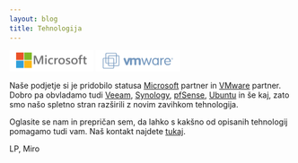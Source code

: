 ```yaml
---
layout: blog
title: Tehnologija
---
```


<img src="/images/logo-microsoft.png" alt="Microsoft" style="width:150px; height:auto">
<img src="/images/logo-vmware.png" alt="VMware" style="width:150px; height:auto">

<!--more-->

Naše podjetje si je pridobilo statusa 
[Microsoft](/tehnologija/microsoft.html)
partner in 
[VMware](/tehnologija/vmware.html)
partner.
Dobro pa obvladamo tudi 
[Veeam](/tehnologija/veeam.html), 
[Synology](/tehnologija/synology.html), 
[pfSense](/tehnologija/pfsense.html), 
[Ubuntu](/tehnologija/ubuntumate.html) 
in še kaj,
zato smo našo spletno stran razširili z novim zavihkom tehnologija.

Oglasite se nam in prepričan sem, da lahko s kakšno od 
opisanih tehnologij pomagamo tudi vam.
Naš kontakt najdete [tukaj](/opodjetju/kontakt.html).

LP, Miro

